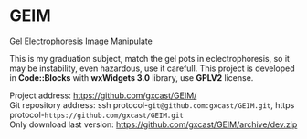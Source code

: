 GEIM
====

Gel Electrophoresis Image Manipulate

This is my graduation subject, match the gel pots in eclectrophoresis, so it may be instability, even hazardous, use it carefull. This project is developed in __Code::Blocks__ with __wxWidgets 3.0__ library, use __GPLV2__ license.

Project address: <https://github.com/gxcast/GEIM/>  
Git repository address: ssh protocol-`git@github.com:gxcast/GEIM.git`, https protocol-`https://github.com/gxcast/GEIM.git`  
Only download last version: <https://github.com/gxcast/GEIM/archive/dev.zip> 

